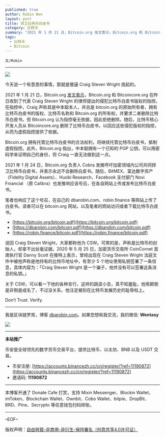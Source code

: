 ```yaml
---
published: true
author: Robin Wen
layout: post
title: 捍卫比特币白皮书
category: 比特币
summary: "2021 年 1 月 21 日，Bitcoin.org 发文表示，Bitcoin.org 和 Bitcoincore.org 在昨日收到了代表 Craig Steven Wright 的律师提出的侵犯比特币白皮书版权的指控。在指控中，Craig 声称其是中本聪本人，并且是 bitcoin.org 的原始所有者，拥有比特币白皮书的版权、比特币名称和 Bitcoin.org 的所有权，并要求二者删除比特币白皮书。但 Bitcoin.org 认为指控毫无依据，因此拒绝删除。随后，比特币核心开发人员从 Bitcoincore.org 删除了比特币白皮书，以回应这些侵犯版权的指控，从而为虚假指控提供了依据。关于 CSW，可以看一下他的各种言行，这样的跳梁小丑，真不知羞耻。他用颠倒是非倒是成名了，不过没关系，他注定被刻在比特币发展历史上的耻辱柱上。"
tags:
  - 比特币
  - Bitcoin
---
```


`文/Robin`

***

![](https://cdn.dbarobin.com/dtulkyc.png)

今天说一个有意思的事情，那就是傻逼 Craig Steven Wright 挑起的。

2021 年 1 月 21 日，Bitcoin.org [发文表示](https://bitcoin.org/en/posts/regarding-csw.html)，Bitcoin.org 和 Bitcoincore.org 在昨日收到了代表 Craig Steven Wright 的律师提出的侵犯比特币白皮书版权的指控。在指控中，Craig 声称其是中本聪本人，并且是 bitcoin.org 的原始所有者，拥有比特币白皮书的版权、比特币名称和 Bitcoin.org 的所有权，并要求二者删除比特币白皮书。但 Bitcoin.org 认为指控毫无依据，因此拒绝删除。随后，比特币核心开发人员从 Bitcoincore.org 删除了比特币白皮书，以回应这些侵犯版权的指控，从而为虚假指控提供了依据。

Bitcoin.org 拥有托管比特币白皮书的合法权利，将继续托管比特币白皮书，抵制虚假指控。此外，Bitcoin.org 指出，中本聪拥有一个已知的 PGP 公钥，可以用密码学来证明自己的身份，但 Craig 一直无法做到这一点。

2021 年 1 月 24 日，Bitcoin.org 负责人 Cobra 发推呼吁加密领域内公司共同捍卫比特币白皮书，并表示永远不会删除白皮书。随后，BitMEX、富达数字资产（Fidelity Digital Assets）、Huobi Research、Facebook 支付部门 Novi Financial （原 Calibra）也发推响应该号召，在各自网站上传或发布比特币白皮书。

笔者也响应了这个号召，在自己的 dbarobin.com、robin.finance 等网站上传了白皮书。读者可以在 bitcoin.org 网站，以及笔者的网站访问或者下载比特币白皮书。

* [https://bitcoin.org/bitcoin.pdf](https://bitcoin.org/bitcoin.pdf)
* [https://dbarobin.com/bitcoin.pdf](https://dbarobin.com/bitcoin.pdf)
* [https://robin.finance/bitcoin.pdf](https://robin.finance/bitcoin.pdf)

说回 Craig Steven Wright，大家都称他为 CSW。可笑的是，声称是比特币的创始人，却拿不出丝毫证据。2020 年 5 月 25 日，加密货币交易所 CoinCornet 首席执行官 Danny Scott 在推特上表示，曾经出现在 Craig Steven Wright 法庭文件中被他声称是他持有的比特币地址中，有至少 5 个地址使用私钥签署了一条信息，具体内容为：「Craig Steven Wright 是一个骗子，他并没有可以签署这条消息的私钥。」

关于 CSW，可以看一下他的各种言行，这样的跳梁小丑，真不知羞耻。他用颠倒是非倒是成名了，不过没关系，他注定被刻在比特币发展历史的耻辱柱上。

Don’t Trust. Verify.

***

我是区块链罗宾，博客 [dbarobin.com](https://dbarobin.com/)。如果您想和我交流，我的微信: **Wentasy**

![](https://cdn.dbarobin.com/v4yywe2.png)

***

**本站推广**

币安是全球领先的数字货币交易平台，提供比特币、以太坊、BNB 以及 USDT 交易。

* 币安注册: [https://accounts.binancezh.cc/cn/register/?ref=11190872](https://accounts.binancezh.cc/cn/register/?ref=11190872)
* 邀请码: **11190872**

***

本博客开通了 Donate Cafe 打赏，支持 Mixin Messenger、Blockin Wallet、imToken、Blockchain Wallet、Ownbit、Cobo Wallet、bitpie、DropBit、BRD、Pine、Secrypto 等任意钱包扫码转账。

<center>
    <div class="--donate-button"
         data-button-id="f8b9df0d-af9a-460d-8258-d3f435445075"
    ></div>
</center>

***

–EOF–

版权声明：[自由转载-非商用-非衍生-保持署名（创意共享4.0许可证）](http://creativecommons.org/licenses/by-nc-nd/4.0/deed.zh)
